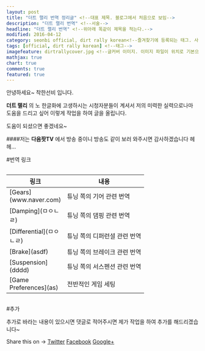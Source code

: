 ```yaml
---
layout: post
title: "더트 랠리 번역 정리글" <!--대표 제목. 블로그에서 처음으로 보임-->
description: "더트 랠리 번역" <!--서술-->
headline: "더트 랠리 번역" <!--위아래 똑같이 제목을 적는다.-->
modified: 2016-04-12 
category: seonbi official, dirt rally korean<!--즐겨찾기에 등록되는 태그. 사실상 메인 태그-->
tags: [official, dirt rally korean] <!--태그-->
imagefeature: dirtrallycover.jpg <!--글커버 이미지. 이미지 파일이 위치로 기본으로 설정되있음-->
mathjax: true
chart: true
comments: true
featured: true
---
```


안녕하세요~ 착한선비 입니다.

**더트 랠리** 의 노 한글화에 고생하시는 시청자분들이 계셔서 저의 미력한 실력으로나마 도움을 드리고 싶어 이렇게 작업을 하여 글을 올립니다.

도움이 되셨으면 좋겠네요~

####저는 **다음팟TV** 에서 방송 중이니 방송도 같이 보러 와주시면 감사하겠습니다 헤헤...

#번역 링크

<div class="row">
    <div class="large-12 columns">
        <table>
  <thead>
    <tr>
      <th width="100">링크</th>
      <th>내용</th>
    </tr>
  </thead>
  <tbody>
    <tr>
      <td>[Gears](www.naver.com)</td>
      <td>튜닝 쪽의 기어 관련 번역</td>
    </tr>
    <tr>
      <td>[Damping](ㅁㅇㄴㄹ)</td>
      <td>튜닝 쪽의 댐핑 관련 번역</td>
    </tr>
    <tr>
      <td>[Differential](ㅁㅇㄴㄹ)</td>
      <td>튜닝 쪽의 디퍼런셜 관련 번역</td>
    </tr>
    <tr>
      <td>[Brake](asdf)</td>
      <td>튜닝 쪽의 브레이크 관련 번역</td>
    </tr>
    <tr>
      <td>[Suspension](dddd)</td>
      <td>튜닝 쪽의 서스펜션 관련 번역</td>
    </tr>
    <tr>
      <td>[Game Preferences](as)</td>
      <td>전반적인 게임 세팅</td>
    </tr>
  </tbody>
</table>
    </div>
</div>

#추가

추가로 바라는 내용이 있으시면 댓글로 적어주시면 제가 작업을 하여 추가를 해드리겠습니다~


<div class="share-page">
    Share this on &rarr;
    <a href="https://twitter.com/intent/tweet?text={{ page.title }}&url={{ site.url }}{{ page.url }}&via={{ site.twitter_username }}&related={{ site.twitter_username }}" rel="nofollow" target="_blank" title="Share on Twitter">Twitter</a>
    <a href="https://facebook.com/sharer.php?u={{ site.url }}{{ page.url }}" rel="nofollow" target="_blank" title="Share on Facebook">Facebook</a>
    <a href="https://plus.google.com/share?url={{ site.url }}{{ page.url }}" rel="nofollow" target="_blank" title="Share on Google+">Google+</a>
</div>
<!-- 트위터,페이스북,구글 글 공유 수동 링크-->
